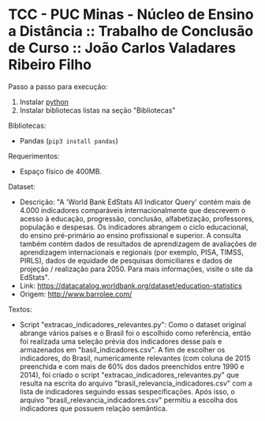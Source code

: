 # TCC - PUC Minas - Núcleo de Ensino a Distância :: Trabalho de Conclusão de Curso :: João Carlos Valadares Ribeiro Filho

Passo a passo para execução:

1) Instalar [python](https://wiki.python.org/moin/BeginnersGuide/Download)
2) Instalar bibliotecas listas na seção "Bibliotecas"


Bibliotecas:

- Pandas (```pip3 install pandas```)

Requerimentos:

- Espaço físico de 400MB.

Dataset:

- Descrição: "A 'World Bank EdStats All Indicator Query' contém mais de 4.000 indicadores comparáveis ​​internacionalmente que descrevem o acesso à educação, progressão, conclusão, alfabetização, professores, população e despesas. Os indicadores abrangem o ciclo educacional, do ensino pré-primário ao ensino profissional e superior. A consulta também contém dados de resultados de aprendizagem de avaliações de aprendizagem internacionais e regionais (por exemplo, PISA, TIMSS, PIRLS), dados de equidade de pesquisas domiciliares e dados de projeção / realização para 2050. Para mais informações, visite o site da EdStats".
- Link: https://datacatalog.worldbank.org/dataset/education-statistics
- Origem: http://www.barrolee.com/


Textos:

- Script "extracao_indicadores_relevantes.py":
Como o dataset original abrange vários países e o Brasil foi o escolhido como referência, então foi realizada uma seleção prévia dos indicadores desse país e armazenados em "basil_indicadores.csv".
A fim de escolher os indicadores, do Brasil, numericamente relevantes (com coluna de 2015 preenchida e com mais de 60% dos dados preenchidos entre 1990 e 2014), foi criado o script "extracao_indicadores_relevantes.py" que resulta na escrita do arquivo "brasil_relevancia_indicadores.csv" com a lista de indicadores seguindo essas sespecificações.
Após isso, o arquivo "brasil_relevancia_indicadores.csv" permitiu a escolha dos indicadores que possuem relação semântica.
